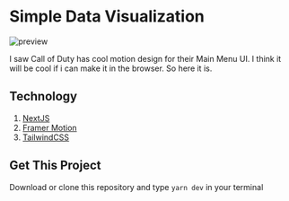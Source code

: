 # Simple Data Visualization

![preview](preview.gif)

<!-- #### https://simple-data-viz.vercel.app/ -->

I saw Call of Duty has cool motion design for their Main Menu UI. I think it will be cool if i can make it in the browser. So here it is.

## Technology

1. [NextJS](https://github.com/vercel/next.js/)
2. [Framer Motion](https://www.framer.com/)
3. [TailwindCSS](https://github.com/tailwindlabs/tailwindcss)

## Get This Project

Download or clone this repository and type `yarn dev` in your terminal
